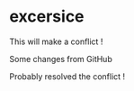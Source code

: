# excersice

This will make a conflict !


Some changes from GitHub

Probably resolved the conflict !
